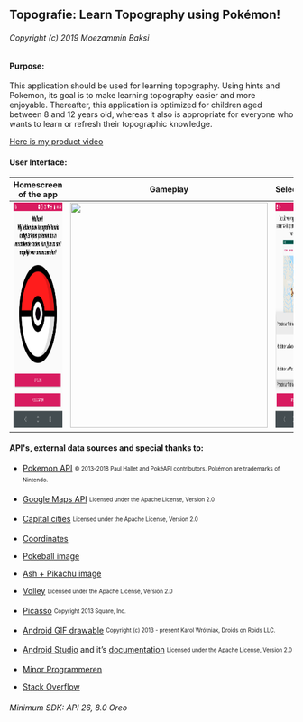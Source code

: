 ## Topografie: Learn Topography using Pokémon!

###### _Copyright (c) 2019 Moezammin Baksi_

#### Purpose: 
This application should be used for learning topography. Using hints and Pokemon, its goal is to make learning topography easier and more enjoyable. 
Thereafter, this application is optimized for children aged between 8 and 12 years old, whereas it also is appropriate for everyone who wants to learn or refresh their topographic knowledge.

[Here is my product video](https://www.youtube.com/watch?v=oIZV762VQAU) 

#### User Interface:
Homescreen of the app | Gameplay | Selection | Scores
:-------------------------:|:-------------------------:|:-------------------------:|:-------------------------:
<img src="https://github.com/moez-baksi/EindProject/blob/master/doc/HomeScreen.png" width="350" height="400" /> |<img src="https://github.com/moez-baksi/EindProject/blob/master/doc/Tutoriall.gif" width="350" height="400" /> |<img src="https://github.com/moez-baksi/EindProject/blob/master/doc/selection.png" width="350" height="400" /> |<img src="https://github.com/moez-baksi/EindProject/blob/master/doc/Scores.png" width="350" height="400" />   


#### API's, external data sources and special thanks to:
  * [Pokemon API](https://pokeapi.co) <sub><sup>© 2013–2018 Paul Hallet and PokéAPI contributors. Pokémon are trademarks of Nintendo.</sup></sub>
  * [Google Maps API](https://cloud.google.com/maps-platform/) <sub><sup>Licensed under the Apache License, Version 2.0</sup></sub>
  
  * [Capital cities](https://nl.wikipedia.org/wiki/Lijst_van_hoofdsteden) <sub><sup>Licensed under the Apache License, Version 2.0</sup></sub>
  * [Coordinates](https://www.coordinatenbepalen.nl/)
  
  * [Pokeball image](https://upload.wikimedia.org/wikipedia/en/3/39/Pokeball.PNG)
  * [Ash + Pikachu image](http://vance.nl/verrassende-geschiedenis-woord-pokemon/)
  
  * [Volley](https://developer.android.com/training/volley/) <sub><sup>Licensed under the Apache License, Version 2.0</sup></sub>
  * [Picasso](http://square.github.io/picasso/) <sub><sup>Copyright 2013 Square, Inc.</sup></sub>
  * [Android GIF drawable](https://github.com/koral--/android-gif-drawable)  <sub><sup>Copyright (c) 2013 - present Karol Wrótniak, Droids on Roids LLC.</sup></sub>
  
  * [Android Studio](https://developer.android.com/studio/) and it’s [documentation](https://developer.android.com/docs/) <sub><sup>Licensed under the Apache License, Version 2.0</sup></sub>
  * [Minor Programmeren](http://www.mprog.nl/)
  * [Stack Overflow](https://stackoverflow.com/)

###### Minimum SDK: API 26, 8.0 Oreo
